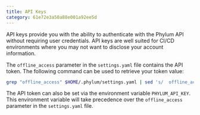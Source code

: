 ```yaml
---
title: API Keys
category: 61e72e3a50a88e001a92ee5d
---
```


API keys provide you with the ability to authenticate with the Phylum API without requiring user credentials. API keys are well suited for CI/CD environments where you may not want to disclose your account information.

The `offline_access` parameter in the `settings.yaml` file contains the API token. The following command can be used to retrieve your token value:  
```sh
grep "offline_access" $HOME/.phylum/settings.yaml | sed 's/  offline_access: //'
```

The API token can also be set via the environment variable `PHYLUM_API_KEY`. This environment variable will take precedence over the `offline_access` parameter in the `settings.yaml` file.